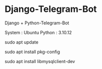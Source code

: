 # Django-Telegram-Bot
Django + Python-Telegram-Bot

System : Ubuntu
Python : 3.10.12

sudo apt update

sudo apt install pkg-config

sudo apt install libmysqlclient-dev
